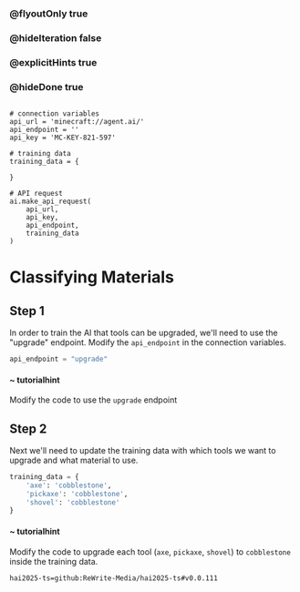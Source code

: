 ### @flyoutOnly true
### @hideIteration false
### @explicitHints true
### @hideDone true

```python-template
 
# connection variables
api_url = 'minecraft://agent.ai/'
api_endpoint = ''
api_key = 'MC-KEY-821-597'
 
# training data
training_data = {
    
}
 
# API request
ai.make_api_request(
    api_url,
    api_key,
    api_endpoint,
    training_data
)
```

# Classifying Materials

## Step 1
In order to train the AI that tools can be upgraded, we'll need to use the "upgrade" endpoint. Modify the `api_endpoint` in the connection variables.

```python
api_endpoint = "upgrade"
```
#### ~ tutorialhint 
Modify the code to use the `upgrade` endpoint

## Step 2
Next we'll need to update the training data with which tools we want to upgrade and what material to use.

```python
training_data = {
    'axe': 'cobblestone',
    'pickaxe': 'cobblestone',
    'shovel': 'cobblestone'
}
```
#### ~ tutorialhint 
Modify the code to upgrade each tool (`axe`, `pickaxe`, `shovel`) to `cobblestone` inside the training data.



```package
hai2025-ts=github:ReWrite-Media/hai2025-ts#v0.0.111
```
